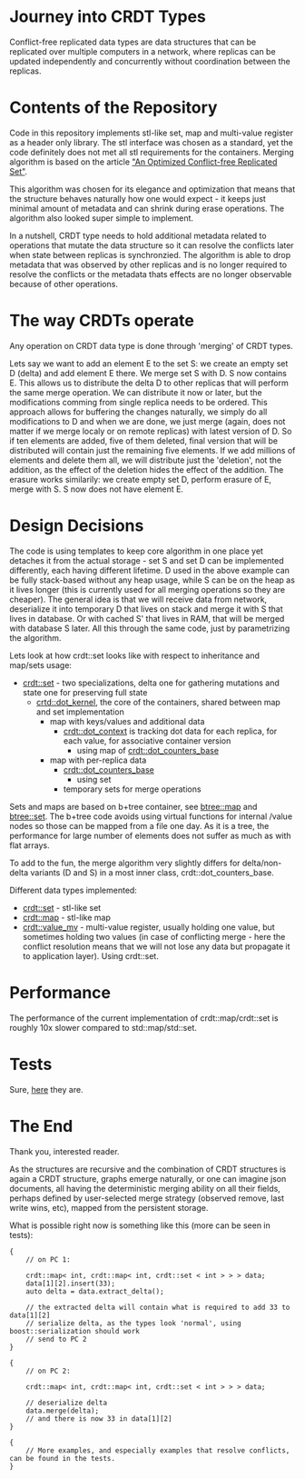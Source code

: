 # Journey into CRDT Types

Conflict-free replicated data types are data structures that can be replicated over multiple computers in a network, where replicas can be updated independently and concurrently without coordination between the replicas.

# Contents of the Repository

Code in this repository implements stl-like set, map and multi-value register as a header only library. The stl interface was chosen as a standard, yet the code definitely does not met all stl requirements for the containers. Merging algorithm is based on the article ["An Optimized Conflict-free Replicated Set"](https://pages.lip6.fr/Marek.Zawirski/papers/RR-8083.pdf).

This algorithm was chosen for its elegance and optimization that means that the structure behaves naturally how one would expect - it keeps just minimal amount of metadata and can shrink during erase operations. The algorithm also looked super simple to implement.

In a nutshell, CRDT type needs to hold additional metadata related to operations that mutate the data structure so it can resolve the conflicts later when state between replicas is synchronzied. The algorithm is able to drop metadata that was observed by other replicas and is no longer required to resolve the conflicts or the metadata thats effects are no longer observable because of other operations.

# The way CRDTs operate

Any operation on CRDT data type is done through 'merging' of CRDT types.

Lets say we want to add an element E to the set S: we create an empty set D (delta) and add element E there. We merge set S with D. S now contains E. This allows us to distribute the delta D to other replicas that will perform the same merge operation. We can distribute it now or later, but the modifications comming from single replica needs to be ordered. This approach allows for buffering the changes naturally, we simply do all modifications to D and when we are done, we just merge (again, does not matter if we merge localy or on remote replicas) with latest version of D. So if ten elements are added, five of them deleted, final version that will be distributed will contain just the remaining five elements. If we add millions of elements and delete them all, we will distribute just the 'deletion', not the addition, as the effect of the deletion hides the effect of the addition. The erasure works similarily: we create empty set D, perform erasure of E, merge with S. S now does not have element E.

# Design Decisions

The code is using templates to keep core algorithm in one place yet detaches it from the actual storage - set S and set D can be implemented differently, each having different lifetime. D used in the above example can be fully stack-based without any heap usage, while S can be on the heap as it lives longer (this is currently used for all merging operations so they are cheaper). The general idea is that we will receive data from network, deserialize it into temporary D that lives on stack and merge it with S that lives in database. Or with cached S' that lives in RAM, that will be merged with database S later. All this through the same code, just by parametrizing the algorithm.

Lets look at how crdt::set looks like with respect to inheritance and map/sets usage:

- [crdt::set](include/fluidstore/crdts/set.h) - two specializations, delta one for gathering mutations and state one for preserving full state
    - [crtd::dot_kernel](include/fluidstore/crdt/detail/dot_kernel.h), the core of the containers, shared between map and set implementation
        - map with keys/values and additional data
            - [crdt::dot_context](include/fluidstore/crdt/detail/dot_context.h) is tracking dot data for each replica, for each value, for associative container version
                - using map of [crdt::dot_counters_base](include/fluidstore/crdt/detail/dot_counters_base.h)
        - map with per-replica data
            - [crdt::dot_counters_base](include/fluidstore/crdt/detail/dot_counters_base.h)
                - using set
            - temporary sets for merge operations

Sets and maps are based on b+tree container, see [btree::map](include/fluidstore/btree/map.h) and [btree::set](include/fluidstore/btree/set.h). The b+tree code avoids using virtual functions for internal /value nodes so those can be mapped from a file one day. As it is a tree, the performance for large number of elements does not suffer as much as with flat arrays.

To add to the fun, the merge algorithm very slightly differs for delta/non-delta variants (D and S) in a most inner class, crdt::dot_counters_base. 

Different data types implemented:    
- [crdt::set](include/fluidstore/crdt/set.h) - stl-like set
- [crdt::map](include/fluidstore/crdt/map.h) - stl-like map
- [crdt::value_mv](include/fluidstore/crdt/value_mv.h) - multi-value register, usually holding one value, but sometimes holding two values (in case of conflicting merge - here the conflict resolution means that we will not lose any data but propagate it to application layer). Using crdt::set.

# Performance

The performance of the current implementation of crdt::map/crdt::set is roughly 10x slower compared to std::map/std::set.

# Tests

Sure, [here](src/tests) they are.

# The End

Thank you, interested reader. 

As the structures are recursive and the combination of CRDT structures is again a CRDT structure, graphs emerge naturally, or one can imagine json documents, all having the deterministic merging ability on all their fields, perhaps defined by user-selected merge strategy (observed remove, last write wins, etc), mapped from the persistent storage.

What is possible right now is something like this (more can be seen in tests):

```
{
    // on PC 1:

    crdt::map< int, crdt::map< int, crdt::set < int > > > data;
    data[1][2].insert(33);
    auto delta = data.extract_delta();

    // the extracted delta will contain what is required to add 33 to data[1][2]
    // serialize delta, as the types look 'normal', using boost::serialization should work
    // send to PC 2
}

{
    // on PC 2:

    crdt::map< int, crdt::map< int, crdt::set < int > > > data;
    
    // deserialize delta
    data.merge(delta);
    // and there is now 33 in data[1][2]
}

{
    // More examples, and especially examples that resolve conflicts, can be found in the tests.
}
```








